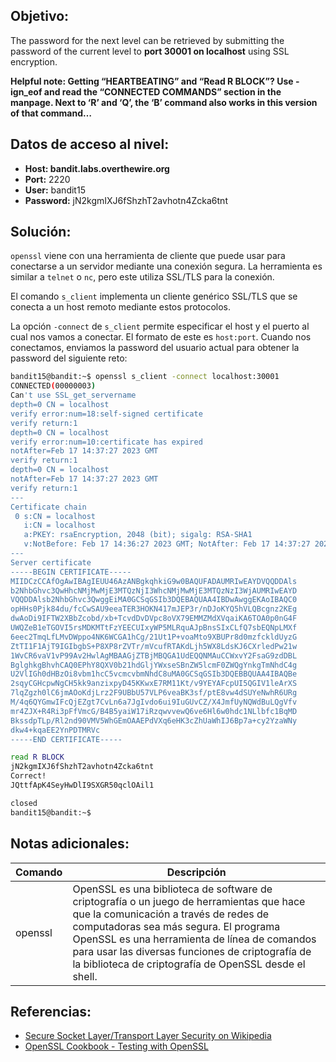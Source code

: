 ## Objetivo:
The password for the next level can be retrieved by submitting the password of the current level to **port 30001 on localhost** using SSL encryption.

**Helpful note: Getting “HEARTBEATING” and “Read R BLOCK”? Use -ign_eof and read the “CONNECTED COMMANDS” section in the manpage. Next to ‘R’ and ‘Q’, the ‘B’ command also works in this version of that command…**

## Datos de acceso al nivel:
- **Host: bandit.labs.overthewire.org** 
- **Port:** 2220
- **User:** bandit15
- **Password:** jN2kgmIXJ6fShzhT2avhotn4Zcka6tnt

## Solución:
`openssl` viene con una herramienta de cliente que puede usar para conectarse a un servidor mediante una conexión segura. La herramienta es similar a `telnet` o `nc`, pero este utiliza SSL/TLS para la conexión.

El comando `s_client` implementa un cliente genérico SSL/TLS que se conecta a un host remoto mediante estos protocolos.

La opción `-connect` de `s_client` permite especificar el host y el puerto al cual nos vamos a conectar. El formato de este es `host:port`.  Cuando  nos conectamos, enviamos la password del usuario actual para obtener la password del siguiente reto:

```bash
bandit15@bandit:~$ openssl s_client -connect localhost:30001
CONNECTED(00000003)
Can't use SSL_get_servername
depth=0 CN = localhost
verify error:num=18:self-signed certificate
verify return:1
depth=0 CN = localhost
verify error:num=10:certificate has expired
notAfter=Feb 17 14:37:27 2023 GMT
verify return:1
depth=0 CN = localhost
notAfter=Feb 17 14:37:27 2023 GMT
verify return:1
---
Certificate chain
 0 s:CN = localhost
   i:CN = localhost
   a:PKEY: rsaEncryption, 2048 (bit); sigalg: RSA-SHA1
   v:NotBefore: Feb 17 14:36:27 2023 GMT; NotAfter: Feb 17 14:37:27 2023 GMT
---
Server certificate
-----BEGIN CERTIFICATE-----
MIIDCzCCAfOgAwIBAgIEUU46AzANBgkqhkiG9w0BAQUFADAUMRIwEAYDVQQDDAls
b2NhbGhvc3QwHhcNMjMwMjE3MTQzNjI3WhcNMjMwMjE3MTQzNzI3WjAUMRIwEAYD
VQQDDAlsb2NhbGhvc3QwggEiMA0GCSqGSIb3DQEBAQUAA4IBDwAwggEKAoIBAQC0
opHHs0Pjk84du/fcCwSAU9eeaTER3HOKN417mJEP3r/nDJoKYQ5hVLQBcgnz2KEg
dwAoDi9IFTW2XBbZcobd/xb+TcvdDvDVpc8oVX79EMMZMdXVqaiKA6TOA0p0nG4F
UWQZeB1eTGOVI5rsMDKMTtFzYEECUIxyWP5MLRquAJpBnsSIxCLfQ7sbEQNpLMXf
6eec2TmqLfLMvDWppo4NK6WCGA1hCg/21Ut1P+voaMto9XBUPr8d0mzfckldUyzG
ZtTI1F1AjT9IGIbgbS+P8XP8rZVTr/mVcufRTAKdLjh5WX8LdsKJ6CXrledPw21w
1WvCR6vaV1vP99Av2HwlAgMBAAGjZTBjMBQGA1UdEQQNMAuCCWxvY2FsaG9zdDBL
BglghkgBhvhCAQ0EPhY8QXV0b21hdGljYWxseSBnZW5lcmF0ZWQgYnkgTmNhdC4g
U2VlIGh0dHBzOi8vbm1hcC5vcmcvbmNhdC8uMA0GCSqGSIb3DQEBBQUAA4IBAQBe
2sqyCGHcpwNgCH5kk9anzixpyD45KKwxE7RM11Kt/v9YEYAFcpUI5QGIV1leArXS
7lqZgzh0lC6jmAOoKdjLrz2F9UBbU57VLP6veaBK3sf/ptE8vw4dSUYeNwhR6URg
M/4q6QYGmwIFcQjEZgt7CvLn6a7JgIvdo6ui9IuGUvCZ/X4JmfUyNQWdBuLQgVfv
mr4ZJX+R4Ri3pFfVmcG/B4B5yaiW17iRzqwvvewQ6ve6Hl6w0hdc1NLlbfc1BqMD
BkssdpTLp/Rl2nd90VMV5WhGEmOAAEPdVXq6eHK3cZhUaWhIJ6Bp7a+cy2YzaWNy
dkw4+kqaEE2YnPDTMRVc
-----END CERTIFICATE-----
```

```bash
read R BLOCK
jN2kgmIXJ6fShzhT2avhotn4Zcka6tnt
Correct!
JQttfApK4SeyHwDlI9SXGR50qclOAil1

closed
bandit15@bandit:~$
```

## Notas adicionales:

| Comando | Descripción |
| --- | --- |
| openssl | OpenSSL es una biblioteca de software de criptografía o un juego de herramientas que hace que la comunicación a través de redes de computadoras sea más segura. El programa OpenSSL es una herramienta de línea de comandos para usar las diversas funciones de criptografía de la biblioteca de criptografía de OpenSSL desde el shell. |


## Referencias:
-   [Secure Socket Layer/Transport Layer Security on Wikipedia](https://en.wikipedia.org/wiki/Secure_Socket_Layer)
-   [OpenSSL Cookbook - Testing with OpenSSL](https://www.feistyduck.com/library/openssl-cookbook/online/ch-testing-with-openssl.html)